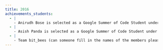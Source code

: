 ```yaml
---
title: 2016
achievements_students:
  - |
    - Anirudh Bose is selected as a Google Summer of Code Student under Ceph
  - |
    - Asish Panda is selected as a Google Summer of Code Student under PSF
  - |
    - Team bit_bees (can someone fill in the names of the members please) qualify for the ACM ICPC Kharagpur regionals
---
```

